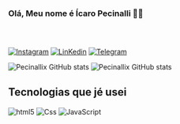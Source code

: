 ### Olá, Meu nome é Ícaro Pecinalli 👋😁

### ⠀⠀⠀

[![Instagram](https://img.shields.io/badge/Instagram-E4405F?style=for-the-badge&logo=instagram&logoColor=white)](https://www.instagram.com/icaropecinalli/)
[![LinKedin](https://img.shields.io/badge/LinkedIn-0077B5?style=for-the-badge&logo=linkedin&logoColor=white)](https://www.linkedin.com/in/icaropecinalli/)
[![Telegram](https://img.shields.io/badge/Telegram-2CA5E0?style=for-the-badge&logo=telegram&logoColor=white)](https://t.me/Pecinallix)

![Pecinallix GitHub stats](https://github-readme-stats.vercel.app/api?username=pecinallix&show_icons=true&theme=dracula)
![Pecinallix GitHub stats](https://github-readme-stats.vercel.app/api/top-langs/?username=pecinallix&layout=compact&langs_count=7&theme=dracula)


## Tecnologias que jé usei

<div style=display: inline_block>
<img align="center" alt="html5" src="https://img.shields.io/badge/HTML-239120?style=for-the-badge&logo=html5&logoColor=white">
<img align="center" alt="Css" src="https://img.shields.io/badge/CSS-239120?&style=for-the-badge&logo=css3&logoColor=white">
<img align="center" alt="JavaScript" src="https://img.shields.io/badge/JavaScript-F7DF1E?style=for-the-badge&logo=javascript&logoColor=black">
</div><br/>

